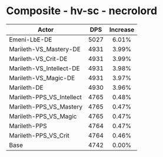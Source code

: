 # Composite - hv-sc - necrolord
| Actor | DPS | Increase |
|---|:---:|:---:|
|Emeni-LbE-DE|5027|6.01%|
|Marileth-VS_Mastery-DE|4931|3.99%|
|Marileth-VS_Crit-DE|4931|3.99%|
|Marileth-VS_Intellect-DE|4931|3.98%|
|Marileth-VS_Magic-DE|4931|3.97%|
|Marileth-DE|4930|3.96%|
|Marileth-PPS_VS_Intellect|4765|0.48%|
|Marileth-PPS_VS_Mastery|4765|0.47%|
|Marileth-PPS_VS_Magic|4765|0.47%|
|Marileth-PPS|4764|0.47%|
|Marileth-PPS_VS_Crit|4764|0.46%|
|Base|4742|0.00%|
